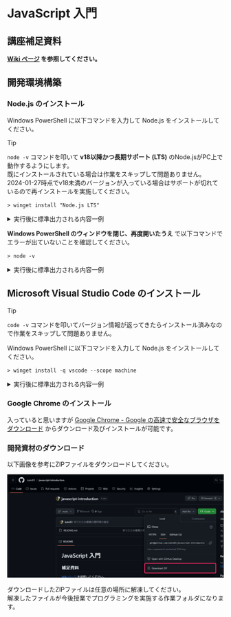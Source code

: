 # JavaScript 入門

## 講座補足資料

**[Wiki ページ](https://github.com/kato83/javascript-introduction/wiki) を参照してください。**

## 開発環境構築

### Node.js のインストール

Windows PowerShell に以下コマンドを入力して Node.js をインストールしてください。

> [!TIP]
> `node -v` コマンドを叩いて **v18以降かつ長期サポート (LTS)** のNode.jsがPC上で動作するようにします。  
> 既にインストールされている場合は作業をスキップして問題ありません。  
> 2024-01-27時点でv18未満のバージョンが入っている場合はサポートが切れているので再インストールを実施してください。

```
> winget install "Node.js LTS"
```

<details>
<summary>実行後に標準出力される内容一例</summary>

```
> winget install "Node.js LTS"
見つかりました Node.js LTS [OpenJS.NodeJS.LTS] バージョン 20.10.0
このアプリケーションは所有者からライセンス供与されます。
Microsoft はサードパーティのパッケージに対して責任を負わず、ライセンスも付与しません。
ダウンロード中 https://nodejs.org/dist/v20.10.0/node-v20.10.0-x64.msi
  ██████████████████████████████  25.3 MB / 25.3 MB
インストーラーハッシュが正常に検証されました
パッケージのインストールを開始しています...
インストールが完了しました
```

</details>

**Windows PowerShell のウィンドウを閉じ、再度開いたうえ** で以下コマンドでエラーが出ていないことを確認してください。

```
> node -v
```

<details>
<summary>実行後に標準出力される内容一例</summary>

```
> node -v
v20.10.0
```

</details>

## Microsoft Visual Studio Code のインストール

> [!TIP]
> `code -v` コマンドを叩いてバージョン情報が返ってきたらインストール済みなので作業をスキップして問題ありません。

Windows PowerShell に以下コマンドを入力して Node.js をインストールしてください。

```
> winget install -q vscode --scope machine
```

<details>
<summary>実行後に標準出力される内容一例</summary>

```
> winget install -q vscode
既存のパッケージが既にインストールされています。インストールされているパッケージ...をアップグレードしようとしています
利用可能なアップグレードが見つかりませんでした。
構成されたソースから入手できる新しいパッケージ バージョンはありません。
```

</details>

### Google Chrome のインストール

入っていると思いますが [Google Chrome - Google の高速で安全なブラウザをダウンロード](https://www.google.com/intl/ja_jp/chrome/) からダウンロード及びインストールが可能です。

### 開発資材のダウンロード

以下画像を参考にZIPファイルをダウンロードしてください。

![Gitリポジトリの Code を押下し Download ZIP をクリックして開発資材をダウンロード](.common/2024-01-27_23h52_14.png)

ダウンロードしたZIPファイルは任意の場所に解凍してください。  
解凍したファイルが今後授業でプログラミングを実施する作業フォルダになります。
